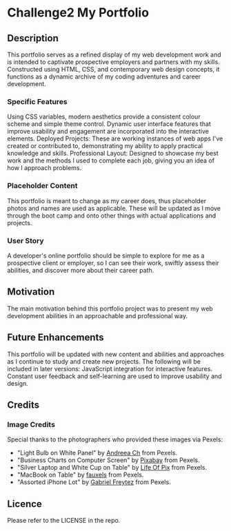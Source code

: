 # Challenge2 My Portfolio

## Description

This portfolio serves as a refined display of my web development work and is intended to captivate prospective employers and partners with my skills.  Constructed using HTML, CSS, and contemporary web design concepts, it functions as a dynamic archive of my coding adventures and career development.

### Specific Features

Using CSS variables, modern aesthetics provide a consistent colour scheme and simple theme control.
Dynamic user interface features that improve usability and engagement are incorporated into the interactive elements.
Deployed Projects: These are working instances of web apps I've created or contributed to, demonstrating my ability to apply practical knowledge and skills.
Professional Layout: Designed to showcase my best work and the methods I used to complete each job, giving you an idea of how I approach problems.

### Placeholder Content
This portfolio is meant to change as my career does, thus placeholder photos and names are used as applicable.  These will be updated as I move through the boot camp and onto other things with actual applications and projects.

### User Story

A developer's online portfolio should be simple to explore for me as a prospective client or employer, so I can see their work, swiftly assess their abilities, and discover more about their career path.

## Motivation

The main motivation behind this portfolio project was to present my web development abilities in an approachable and professional way.

## Future Enhancements

This portfolio will be updated with new content and abilities and approaches as I continue to study and create new projects. The following will be included in later versions: JavaScript integration for interactive features.
Constant user feedback and self-learning are used to improve usability and design.

## Credits

### Image Credits

Special thanks to the photographers who provided these images via Pexels:

- "Light Bulb on White Panel" by [Andreea Ch](https://www.pexels.com/photo/light-bulb-on-white-panel-1166643/) from Pexels.
- "Business Charts on Computer Screen" by [Pixabay](https://www.pexels.com/photo/business-charts-commerce-computer-265087/) from Pexels.
- "Silver Laptop and White Cup on Table" by [Life Of Pix](https://www.pexels.com/photo/silver-laptop-and-white-cup-on-table-7974/) from Pexels.
- "MacBook on Table" by [fauxels](https://www.pexels.com/photo/macbook-on-table-3184450/) from Pexels.
- "Assorted iPhone Lot" by [Gabriel Freytez](https://www.pexels.com/photo/assorted-iphone-lot-341523/) from Pexels.


## Licence

Please refer to the LICENSE in the repo.

